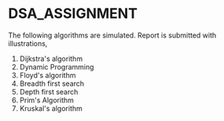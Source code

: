 # DSA_ASSIGNMENT
The following algorithms are simulated. Report is submitted with illustrations,
1. Dijkstra's algorithm
2. Dynamic Programming
3. Floyd's algorithm
4. Breadth first search
5. Depth first search
6. Prim's Algorithm
7. Kruskal's algorithm
